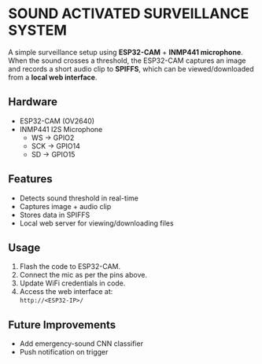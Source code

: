 # SOUND ACTIVATED SURVEILLANCE SYSTEM

A simple surveillance setup using **ESP32-CAM** + **INMP441 microphone**.  
When the sound crosses a threshold, the ESP32-CAM captures an image and records a short audio clip to **SPIFFS**, which can be viewed/downloaded from a **local web interface**.

## Hardware
- ESP32-CAM (OV2640)
- INMP441 I2S Microphone  
  - WS → GPIO2  
  - SCK → GPIO14  
  - SD → GPIO15

## Features
- Detects sound threshold in real-time
- Captures image + audio clip
- Stores data in SPIFFS
- Local web server for viewing/downloading files

## Usage
1. Flash the code to ESP32-CAM.
2. Connect the mic as per the pins above.
3. Update WiFi credentials in code.
4. Access the web interface at:  
   `http://<ESP32-IP>/`

## Future Improvements
- Add emergency-sound CNN classifier
- Push notification on trigger
